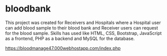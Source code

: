 # bloodbank
This project was created for Receivers and Hospitals where a Hospital user can add blood sample to their blood bank and Receiver users can request for the blood sample. Skills has used like HTML, CSS, Bootstrap, JavaScript as a frontend, PHP as a backend and MySQL for the database.

https://bloodmanage47.000webhostapp.com/index.php
